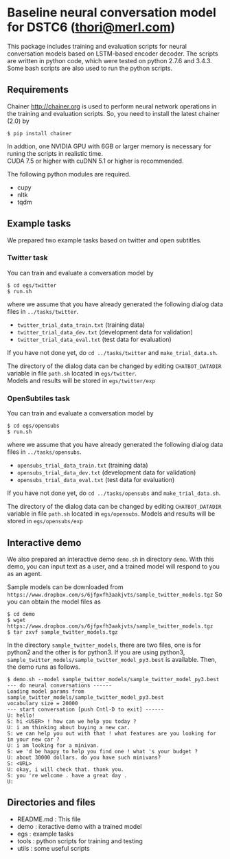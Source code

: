# Baseline neural conversation model for DSTC6 (thori@merl.com)

This package includes training and evaluation scripts for neural conversation models
based on LSTM-based encoder decoder.
The scripts are written in python code, which were tested on python 2.7.6 and 3.4.3.
Some bash scripts are also used to run the python scripts.

## Requirements
Chainer <http://chainer.org> is used to perform neural network operations 
in the training and evaluation scripts.
So, you need to install the latest chainer (2.0) by
```
$ pip install chainer
```
In addtion, one NVIDIA GPU with 6GB or larger memory is necessary for runing 
the scripts in realistic time.  
CUDA 7.5 or higher with cuDNN 5.1 or higher is recommended.

The following python modules are required.

* cupy
* nltk
* tqdm

## Example tasks
We prepared two example tasks based on twitter and open subtitles.

### Twitter task
You can train and evaluate a conversation model by
```
$ cd egs/twitter
$ run.sh
```
where we assume that you have already generated the following dialog data files
in `../tasks/twitter`.

* `twitter_trial_data_train.txt`  (training data)
* `twitter_trial_data_dev.txt`    (development data for validation)
* `twitter_trial_data_eval.txt`   (test data for evaluation)

If you have not done yet, do `cd ../tasks/twitter` and `make_trial_data.sh`.

The directory of the dialog data can be changed by editing `CHATBOT_DATADIR` variable in file `path.sh` located in `egs/twitter`.  
Models and results will be stored in `egs/twitter/exp`

### OpenSubtiles task
You can train and evaluate a conversation model by
```
$ cd egs/opensubs
$ run.sh
```
where we assume that you have already generated the following dialog data files
in `../tasks/opensubs`.

* `opensubs_trial_data_train.txt`  (training data)
* `opensubs_trial_data_dev.txt`    (development data for validation)
* `opensubs_trial_data_eval.txt`   (test data for evaluation)

If you have not done yet, do `cd ../tasks/opensubs` and `make_trial_data.sh`.

The directory of the dialog data can be changed by editing `CHATBOT_DATADIR` variable in file `path.sh` located in `egs/opensubs`.
Models and results will be stored in `egs/opensubs/exp`

## Interactive demo
We also prepared an interactive demo `demo.sh` in directory `demo`.
With this demo, you can input text as a user, and a trained model will respond to you as an agent.

Sample models can be downloaded from 
`https://www.dropbox.com/s/6jfpxfh3aakjvts/sample_twitter_models.tgz` 
So you can obtain the model files as
```
$ cd demo
$ wget https://www.dropbox.com/s/6jfpxfh3aakjvts/sample_twitter_models.tgz
$ tar zxvf sample_twitter_models.tgz
```
In the directory `sample_twitter_models`, there are two files, one is for python2 and the other is for python3.
If you are using python3, `sample_twitter_models/sample_twitter_model_py3.best` is available.
Then, the demo runs as follows.
```
$ demo.sh --model sample_twitter_models/sample_twitter_model_py3.best
--- do neural conversations ------
Loading model params from sample_twitter_models/sample_twitter_model_py3.best
vocabulary size = 20000
--- start conversation [push Cntl-D to exit] ------
U: hello!
S: hi <USER> ! how can we help you today ?
U: i am thinking about buying a new car.
S: we can help you out with that ! what features are you looking for in your new car ?
U: i am looking for a minivan.
S: we 'd be happy to help you find one ! what 's your budget ?
U: about 30000 dollars. do you have such minivans?
S: <URL>
U: okay, i will check that. thank you.
S: you 're welcome . have a great day .
U:
```

## Directories and files
* README.md : This file
* demo : iteractive demo with a trained model
* egs : example tasks
* tools : python scripts for training and testing
* utils : some useful scripts

